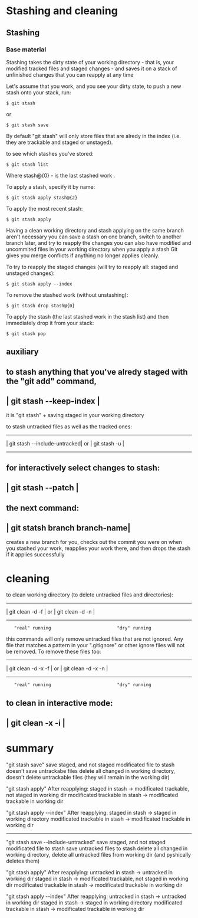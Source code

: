 Stashing and cleaning
=====================
 
Stashing
--------

### Base material
Stashing takes the dirty state of your working directory - that is,
your modified tracked files and staged changes - and saves it on a stack
of unfinished changes that you can reapply at any time

Let's assume that you work, and you see your dirty state,
to push a new stash onto your stack, run:
```
$ git stash
```
or
```
$ git stash save
```

By default "git stash" will only store files that are alredy in the index
(i.e. they are trackable and staged or unstaged).

to see which stashes you've stored:
```
$ git stash list
```
Where stash@{0} - is the last stashed work .

To apply a stash, specify it by name:
```
$ git stash apply stash@{2}
```

To apply the most recent stash:
```
$ git stash apply
```

Having a clean working directory and stash applying on the same branch
aren't necessary you can save a stash on one branch, switch to another branch later,
and try to reapply the changes you can also have modified and uncommited
files in your working directory when you apply a stash
Git gives you merge conflicts if anything no longer applies cleanly.

To try to reapply the staged changes
(will try to reapply all: staged and unstaged changes):
```
$ git stash apply --index
```

To remove the stashed work (without unstashing):
```
$ git stash drop stash@{0}
```

To apply the stash (the last stashed work in the stash list)
and then immediately drop it from your stack:
```
$ git stash pop
```

 
 auxiliary
 ---------
 to stash anything that you've alredy staged with the "git add" command, 
 --------------------------------
 | git stash --keep-index       |
 --------------------------------
 it is "git stash" + saving staged in your working directory

 to stash untracked files as well as the tracked ones:
 --------------------------------    --------------------------------
 | git stash --include-untracked| or | git stash -u                 |
 --------------------------------    --------------------------------

 for interactively select changes to stash:
 --------------------------------
 | git stash --patch            |
 --------------------------------

 the next command:
 --------------------------------
 | git statsh branch branch-name| 
 --------------------------------
 creates a new branch for you, checks out the commit you were on when
 you stashed your work, reapplies your work there, and then drops the stash
 if it applies successfully


 
 cleaning
 ========

 to clean working directory (to delete untracked files and directories):
 --------------------------------    --------------------------------
 | git clean -d -f              | or | git clean -d -n              |
 --------------------------------    --------------------------------
       "real" running                         "dry" running
 this commands will only remove untracked files that are not ignored.
 Any file that matches a pattern in your ".gitignore" or other 
 ignore files will not be removed.
 To remove these files too:
 --------------------------------    --------------------------------
 | git clean -d -x -f           | or | git clean -d -x -n           |
 --------------------------------    --------------------------------
       "real" running                         "dry" running

 to clean in interactive mode:
 --------------------------------
 | git clean -x -i              |
 --------------------------------


 summary
 ======= 
 
 "git stash save" 
 save staged, and not staged modificated file to stash
 doesn't save untrackabe files
 delete all changed in working directory,
 doesn't delete untrackable files (they will remain in the working dir)


 "git stash apply"
 After reapplying:
 staged in stash -> modificated trackable, not staged in working dir
 modificated trackable in stash -> modificated trackable in working dir

 "git stash apply --index"
 After reapplying:
 staged in stash -> staged in working directory
 modificated trackable in stash -> modificated trackable in working dir
 
 ----------------------------------------

 "git stash save --include-untracked"
 save staged, and not staged modificated file to stash
 save untracked files to stash
 delete all changed in working directory,
 delete all untracked files from working dir (and pyshically deletes them)

 "git stash apply"
 After reapplying:
 untracked in stash -> untracked in working dir
 staged in stash -> modificated trackable, not staged in working dir
 modificated trackable in stash -> modificated trackable in working dir

 "git stash apply --index"
 After reapplying:
 untracked in stash -> untracked in working dir
 staged in stash -> staged in working directory
 modificated trackable in stash -> modificated trackable in working dir
 
 



 
